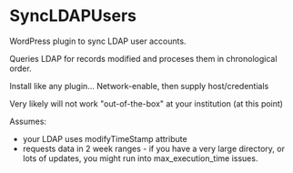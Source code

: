 # SyncLDAPUsers
WordPress plugin to sync LDAP user accounts.

Queries LDAP for records modified and proceses them in chronological order.

Install like any plugin...  Network-enable, then supply host/credentials

Very likely will not work "out-of-the-box" at your institution (at this point)

Assumes:
* your LDAP uses modifyTimeStamp attribute
* requests data in 2 week ranges - if you have a very large directory, or lots of updates, you might run into max_execution_time issues.
